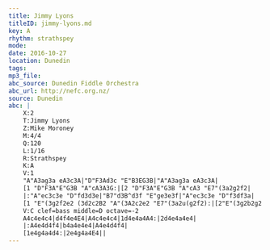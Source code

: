 ```yaml
---
title: Jimmy Lyons
titleID: jimmy-lyons.md
key: A
rhythm: strathspey
mode:
date: 2016-10-27
location: Dunedin
tags:
mp3_file:
abc_source: Dunedin Fiddle Orchestra
abc_url: http://nefc.org.nz/
source: Dunedin
abc: |
    X:2
    T:Jimmy Lyons
    Z:Mike Moroney
    M:4/4
    Q:120
    L:1/16
    R:Strathspey
    K:A
    V:1
    "A"A3ag3a eA3c3A|"D"F3Ad3c "E"B3EG3B|"A"A3ag3a eA3c3A|
    [1 "D"F3A"E"G3B "A"cA3A3G:|[2 "D"F3A"E"G3B "A"cA3 "E7"(3a2g2f2|
    |:"A"ec3c3e "D"fd3d3e|"B7"d3B^d3f "E"ge3e3f|"A"ec3c3e "D"f3df3a|
    [1 "E"(3g2f2e2 (3d2c2B2 "A"(3A2c2e2 "E7"(3a2u(g2f2):|[2"E"(3g2b2g2 (3e2f2g2 "A"a3Ac3B||
    V:C clef=bass middle=D octave=-2
    A4c4e4c4|d4f4e4E4|A4c4e4c4|1d4e4a4A4:|2d4e4a4e4|
    |:A4e4d4f4|b4a4e4e4|A4e4d4f4|
    [1e4g4a4d4:|2e4g4a4E4||
---
```


